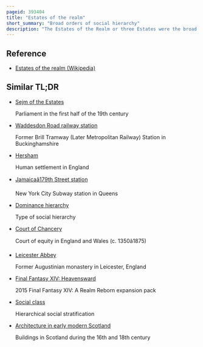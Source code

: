 ```yaml
---
pageid: 393404
title: "Estates of the realm"
short_summary: "Broad orders of social hierarchy"
description: "The Estates of the Realm or three Estates were the broad Orders of social Hierarchy used in Christendom from the middle Age to the early modern Era. Over Time different Systems developed and evolved for dividing Members of Society into Estates."
---
```


## Reference

- [Estates of the realm (Wikipedia)](https://en.wikipedia.org/?curid=393404)

## Similar TL;DR

- [Sejm of the Estates](/tldr/en/sejm-of-the-estates)

  Parliament in the first half of the 19th century

- [Waddesdon Road railway station](/tldr/en/waddesdon-road-railway-station)

  Former Brill Tramway (Later Metropolitan Railway) Station in Buckinghamshire

- [Hersham](/tldr/en/hersham)

  Human settlement in England

- [Jamaicaâ179th Street station](/tldr/en/jamaica179th-street-station)

  New York City Subway station in Queens

- [Dominance hierarchy](/tldr/en/dominance-hierarchy)

  Type of social hierarchy

- [Court of Chancery](/tldr/en/court-of-chancery)

  Court of equity in England and Wales (c. 1350â1875)

- [Leicester Abbey](/tldr/en/leicester-abbey)

  Former Augustinian monastery in Leicester, England

- [Final Fantasy XIV: Heavensward](/tldr/en/final-fantasy-xiv-heavensward)

  2015 Final Fantasy XIV: A Realm Reborn expansion pack

- [Social class](/tldr/en/social-class)

  Hierarchical social stratification

- [Architecture in early modern Scotland](/tldr/en/architecture-in-early-modern-scotland)

  Buildings in Scotland during the 16th and 18th century
